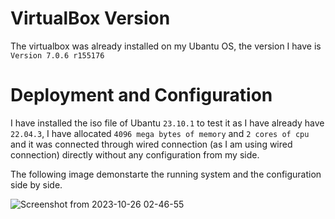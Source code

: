 # VirtualBox Version

The virtualbox was already installed on my Ubantu OS, the version I have is ```Version 7.0.6 r155176```

# Deployment and Configuration

I have installed the iso file of Ubantu ```23.10.1``` to test it as I have already have ```22.04.3```, I have allocated ```4096 mega bytes of memory``` and ```2 cores of cpu``` and it was connected through wired connection (as I am using wired connection) directly without any configuration from my side.

The following image demonstarte the running system and the configuration side by side.

![Screenshot from 2023-10-26 02-46-55](https://github.com/AhmadTaha96/intro-course-labs/assets/91129320/92cbea10-705b-4a2a-8cc6-eac379e10ab3)
